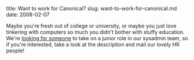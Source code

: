 title: Want to work for Canonical?
slug: want-to-work-for-canonical.md
date: 2008-02-07


Maybe you're fresh out of college or university, or maybe you just love tinkering with computers so much you didn't bother with stuffy education.
We're [looking for someone](http://www.ubuntu.com/employment#jdce) to take on a junior role in our sysadmin team, so if you're interested, take a look at the description and mail our lovely HR people!
